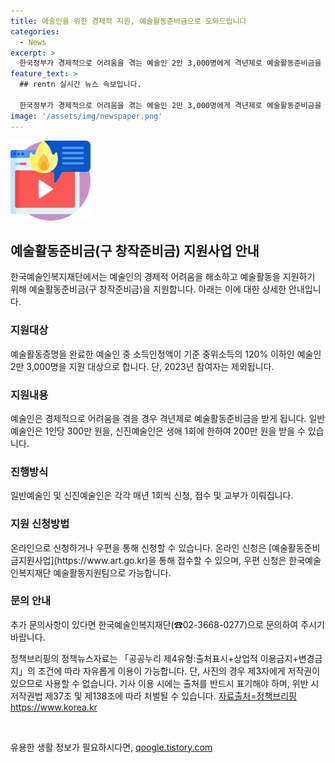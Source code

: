 ```yaml
---
title: 예술인을 위한 경제적 지원, 예술활동준비금으로 도와드립니다
categories:
  - News
excerpt: >
  한국정부가 경제적으로 어려움을 겪는 예술인 2만 3,000명에게 격년제로 예술활동준비금을 지급한다. 소득이 기준 중위소득의 120% 이하인 예술인은 300만 원, 신진예술인은 200만 원을 받을 수 있으며, 온라인 및 우편으로 신청할 수 있다. 이로써 예술가들이 안정적으로 예술활동을 준비할 수 있게 됐다. (150자)
feature_text: >
  ## rentn 실시간 뉴스 속보입니다.

  한국정부가 경제적으로 어려움을 겪는 예술인 2만 3,000명에게 격년제로 예술활동준비금을 지급한다. 소득이 기준 중위소득의 120% 이하인 예술인은 300만 원, 신진예술인은 200만 원을 받을 수 있으며, 온라인 및 우편으로 신청할 수 있다. 이로써 예술가들이 안정적으로 예술활동을 준비할 수 있게 됐다. (150자)
image: '/assets/img/newspaper.png'
---
```


<p><img src="/assets/img/news.png" alt="rentncar 속보" /></p>

<h2 data-ke-size="size26">예술활동준비금(구 창작준비금) 지원사업 안내</h2>

<p>한국예술인복지재단에서는 예술인의 경제적 어려움을 해소하고 예술활동을 지원하기 위해 예술활동준비금(구 창작준비금)을 지원합니다. 아래는 이에 대한 상세한 안내입니다.</p>

<h3>지원대상</h3>

<p data-ke-size="size16">예술활동증명을 완료한 예술인 중 소득인정액이 기준 중위소득의 120% 이하인 예술인 2만 3,000명을 지원 대상으로 합니다. 단, 2023년 참여자는 제외됩니다.</p>

<h3>지원내용</h3>

<p data-ke-size="size16">예술인은 경제적으로 어려움을 겪을 경우 격년제로 예술활동준비금을 받게 됩니다. 일반예술인은 1인당 300만 원을, 신진예술인은 생애 1회에 한하여 200만 원을 받을 수 있습니다.</p>

<h3>진행방식</h3>

<p data-ke-size="size16">일반예술인 및 신진예술인은 각각 매년 1회씩 신청, 접수 및 교부가 이뤄집니다.</p>

<h3>지원 신청방법</h3>

<p data-ke-size="size16">온라인으로 신청하거나 우편을 통해 신청할 수 있습니다. 온라인 신청은 [예술활동준비금지원사업](https://www.art.go.kr)을 통해 접수할 수 있으며, 우편 신청은 한국예술인복지재단 예술활동지원팀으로 가능합니다.</p>

<h3>문의 안내</h3>

<p data-ke-size="size16">추가 문의사항이 있다면 한국예술인복지재단(☎02-3668-0277)으로 문의하여 주시기 바랍니다.</p>

<p>정책브리핑의 정책뉴스자료는 「공공누리 제4유형:출처표시+상업적 이용금지+변경금지」의 조건에 따라 자유롭게 이용이 가능합니다. 단, 사진의 경우 제3자에게 저작권이 있으므로 사용할 수 없습니다. 기사 이용 시에는 출처를 반드시 표기해야 하며, 위반 시 저작권법 제37조 및 제138조에 따라 처벌될 수 있습니다. <span><a href="https://www.korea.kr">자료출처=정책브리핑 https://www.korea.kr</a></span></p>

<p data-ke-size="size16">&nbsp;</p>
유용한 생활 정보가 필요하시다면, <a href="https://qoogle.tistory.com" rel="dofollow">qoogle.tistory.com</a>


